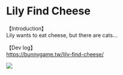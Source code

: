 # Lily Find Cheese
【Introduction】  
Lily wants to eat cheese, but there are cats...

【Dev log】  
https://bunnygame.tw/lily-find-cheese/

[<img src="https://img.youtube.com/vi/NTO8Pds0dcU/hqdefault.jpg">](https://youtu.be/NTO8Pds0dcU)
